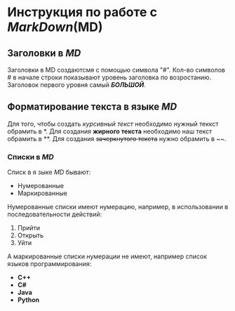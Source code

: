 # Инструкция по работе с ***MarkDown***(MD)


## Заголовки в *MD*
Заголовки в MD создаютсмя с помощью символа "#". Кол-во символов # в начале строки показывают уровень заголовка по возростанию. Заголовок первого уровня самый ***БОЛЬШОЙ***.


## Форматирование текста в языке *MD*
Для того, чтобы создать *курсивный текст* необходимо нужный теккст обрамить в *. Для создания **жирного текста** необходимо наш текст обрамить в **. Для создания ~~зачеркнутого текста~~ нужно обрамить в ~~.


### Списки в *MD*
Списк в я зыке *MD*  бывают:
- Нумерованные
- Маркированные


Нумерованные списки имеют нумерацию, например, в использовании в последовательности действий:
1. Прийти
2. Открыть
3. Уйти


А маркированные списки нумерации не имеют, например список языков программирования:
- **C++**
- **C#**
- **Java**
- **Python**
